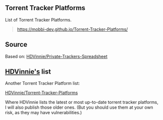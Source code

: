 ## Torrent Tracker Platforms

List of Torrent Tracker Platforms.

> https://mobbi-dev.github.io/Torrent-Tracker-Platforms/


## Source

Based on: [HDVinnie/Private-Trackers-Spreadsheet](https://github.com/HDVinnie/Private-Trackers-Spreadsheet)

## <a href="https://github.com/HDVinnie">HDVinnie's</a> list

Another Torrent Tracker Platform list: 

[HDVinnie/Torrent-Tracker-Platforms](https://github.com/HDVinnie/Torrent-Tracker-Platforms)

Where HDVinnie lists the latest or most up-to-date torrent tracker platforms, I will also publish those older ones. (But you should use them at your own risk, as they may have vulnerabilities.)
